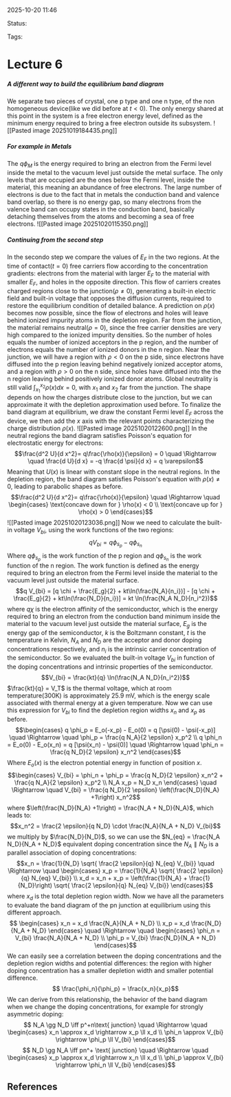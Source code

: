 
2025-10-20 11:46

Status: 

Tags:

# Lecture 6
##### A different way to build the equilibrium band diagram 
We separate two pieces of crystal, one p type and one n type, of the non homogeneous device(like we did before at $t<0$). 
The only energy shared at this point in the system is a free electron energy level, defined as the minimum energy required to bring a free electron outside its subsystem.
![[Pasted image 20251019184435.png]]
##### For example in Metals
The $q\phi_M$ is the energy required to bring an electron from the Fermi level inside the metal to the vacuum level just outside the metal surface. The only levels that are occupied are the ones below the Fermi level, inside the material, this meaning an abundance of free electrons. The large number of electrons is due to the fact that in metals the conduction band and valence band overlap, so there is no energy gap, so many electrons from the valence band can occupy states in the conduction band, basically detaching themselves from the atoms and becoming a sea of free electrons.
![[Pasted image 20251020115350.png]]
##### Continuing from the second step
In the secondo step we compare the values of $E_F$ in the two regions. At the time of contact($t=0$) free carriers flow according to the concentration gradients: electrons from the material with larger $E_F$ to the material with smaller $E_F$, and holes in the opposite direction. This flow of carriers creates charged regions close to the junction($\rho \neq 0$), generating a built-in electric field and built-in voltage that opposes the diffusion currents, required to restore the equilibrium condition of detailed balance. 
A prediction on $\rho(x)$ becomes now possible, since the flow of electrons and holes will leave behind ionized impurity atoms in the depletion region. 
Far from the junction, the material remains neutral($\rho = 0$), since the free carrier densities are very high compared to the ionized impurity densities. So the number of holes equals the number of ionized acceptors in the p region, and the number of electrons equals the number of ionized donors in the n region. Near the junction, we will have a region with $\rho < 0$ on the p side, since electrons have diffused into the p region leaving behind negatively ionized acceptor atoms, and a region with $\rho > 0$ on the n side, since holes have diffused into the the n region leaving behind positively ionized donor atoms. Global neutrality is still valid $\int_{x_1}^{x_2} \rho(x) dx = 0$, with $x_1$ and $x_2$ far from the junction.
The shape depends on how the charges distribute close to the junction, but we can approximate it with the depletion approximation used before.
To finalize the band diagram at equilibrium, we draw the constant Fermi level $E_F$ across the device, we then add the $x$ axis with the relevant points characterizing the charge distribution $\rho(x)$.
![[Pasted image 20251020122600.png]]
In the neutral regions the band diagram satisfies Poisson's equation for electrostatic energy for electrons:
$$\frac{d^2 U}{d x^2}= q\frac{\rho(x)}{\epsilon} = 0 \quad \Rightarrow \quad \frac{d U}{d x} = -q \frac{d \psi}{d x} = q \varepsilon$$
Meaning that $U(x)$ is linear with constant slope in the neutral regions.
In the depletion region, the band diagram satisfies Poisson's equation with $\rho(x) \neq 0$, leading to parabolic shapes as before.
$$\frac{d^2 U}{d x^2}= q\frac{\rho(x)}{\epsilon} \quad \Rightarrow \quad \begin{cases} \text{concave down for } \rho(x) < 0 \\ \text{concave up for } \rho(x) > 0 \end{cases}$$
![[Pasted image 20251020123036.png]]
Now we need to calculate the built-in voltage $V_{bi}$, using the work functions of the two regions:
$$q V_{bi} = q\phi_{s_p} - q\phi_{s_n}$$ Where $q\phi_{s_p}$ is the work function of the p region and $q\phi_{s_n}$ is the work function of the n region. The work function is defined as the energy required to bring an electron from the Fermi level inside the material to the vacuum level just outside the material surface.
$$q V_{bi} = [q \chi + \frac{E_g}{2} + kt\ln(\frac{N_A}{n_i})] - [q \chi + \frac{E_g}{2} + kt\ln(\frac{N_D}{n_i})] = kt \ln(\frac{N_A N_D}{n_i^2})$$ where $q \chi$ is the electron affinity of the semiconductor, which is the energy required to bring an electron from the conduction band minimum inside the material to the vacuum level just outside the material surface, $E_g$ is the energy gap of the semiconductor, $k$ is the Boltzmann constant, $t$ is the temperature in Kelvin, $N_A$ and $N_D$ are the acceptor and donor doping concentrations respectively, and $n_i$ is the intrinsic carrier concentration of the semiconductor. So we evaluated the built-in voltage $V_{bi}$ in function of the doping concentrations and intrinsic properties of the semiconductor.
$$V_{bi} = \frac{kt}{q} \ln(\frac{N_A N_D}{n_i^2})$$
$\frac{kt}{q} = V_T$ is the thermal voltage, which at room temperature(300K) is approximately 25.9 mV, which is the energy scale associated with thermal energy at a given temperature.
Now we can use this expression for $V_{bi}$ to find the depletion region widths $x_n$ and $x_p$ as before.
$$\begin{cases}
q \phi_p = E_o(-x_p) - E_o(0) = q [\psi(0) - \psi(-x_p)] \quad \Rightarrow \quad \phi_p = \frac{q N_A}{2 \epsilon} x_p^2 \\
q \phi_n = E_o(0) - E_o(x_n) = q [\psi(x_n) - \psi(0)] \quad \Rightarrow \quad \phi_n = \frac{q N_D}{2 \epsilon} x_n^2
\end{cases}$$
Where $E_o(x)$ is the electron potential energy in function of position $x$.
$$\begin{cases}
V_{bi} = \phi_n + \phi_p = \frac{q N_D}{2 \epsilon} x_n^2 + \frac{q N_A}{2 \epsilon} x_p^2 \\
N_A x_p = N_D x_n
\end{cases} \quad \Rightarrow \quad V_{bi} = \frac{q N_D}{2 \epsilon} \left(\frac{N_D}{N_A} +1\right) x_n^2$$
 where $\left(\frac{N_D}{N_A} +1\right) = \frac{N_A + N_D}{N_A}$, which leads to:
 $$x_n^2 = \frac{2 \epsilon}{q N_D} \cdot \frac{N_A}{N_A + N_D} V_{bi}$$
  we multiply by $\frac{N_D}{N_D}$, so we can use the $N_{eq} = \frac{N_A N_D}{N_A + N_D}$ equivalent doping concentration since the $N_A \parallel N_D$ is a parallel association of doping concentrations:
  $$x_n =  \frac{1}{N_D} \sqrt{ \frac{2 \epsilon}{q} N_{eq} V_{bi}} \quad \Rightarrow \quad \begin{cases} x_p = \frac{1}{N_A} \sqrt{ \frac{2 \epsilon}{q} N_{eq} V_{bi}} \\ x_d = x_n + x_p = \left(\frac{1}{N_A} + \frac{1}{N_D}\right) \sqrt{ \frac{2 \epsilon}{q} N_{eq} V_{bi}} \end{cases}$$
   where $x_d$ is the total depletion region width.
Now we have all the parameters to evaluate the band diagram of the pn junction at equilibrium using this different approach. 
$$ \begin{cases} 
x_n = x_d \frac{N_A}{N_A + N_D} \\
x_p = x_d \frac{N_D}{N_A + N_D}
\end{cases} \quad \Rightarrow \quad \begin{cases}
\phi_n = V_{bi} \frac{N_A}{N_A + N_D} \\
\phi_p = V_{bi} \frac{N_D}{N_A + N_D}
\end{cases}$$
We can easily see a correlation between the doping concentrations and the depletion region widths and potential differences: the region with higher doping concentration has a smaller depletion width and smaller potential difference.
$$ \frac{\phi_n}{\phi_p} = \frac{x_n}{x_p}$$
We can derive from this relationship, the behavior of the band diagram when we change the doping concentrations, for example for strongly asymmetric doping:
$$ N_A \gg N_D \iff p^+n\text{ junction} \quad \Rightarrow \quad \begin{cases} x_n \approx x_d \rightarrow x_p \ll x_d \\ \phi_n  \approx V_{bi} \rightarrow \phi_p \ll V_{bi} \end{cases}$$
$$ N_D \gg N_A \iff pn^+ \text{ junction} \quad \Rightarrow \quad \begin{cases} x_p \approx x_d \rightarrow x_n \ll x_d \\ \phi_p  \approx V_{bi} \rightarrow \phi_n \ll V_{bi} \end{cases}$$
## References
